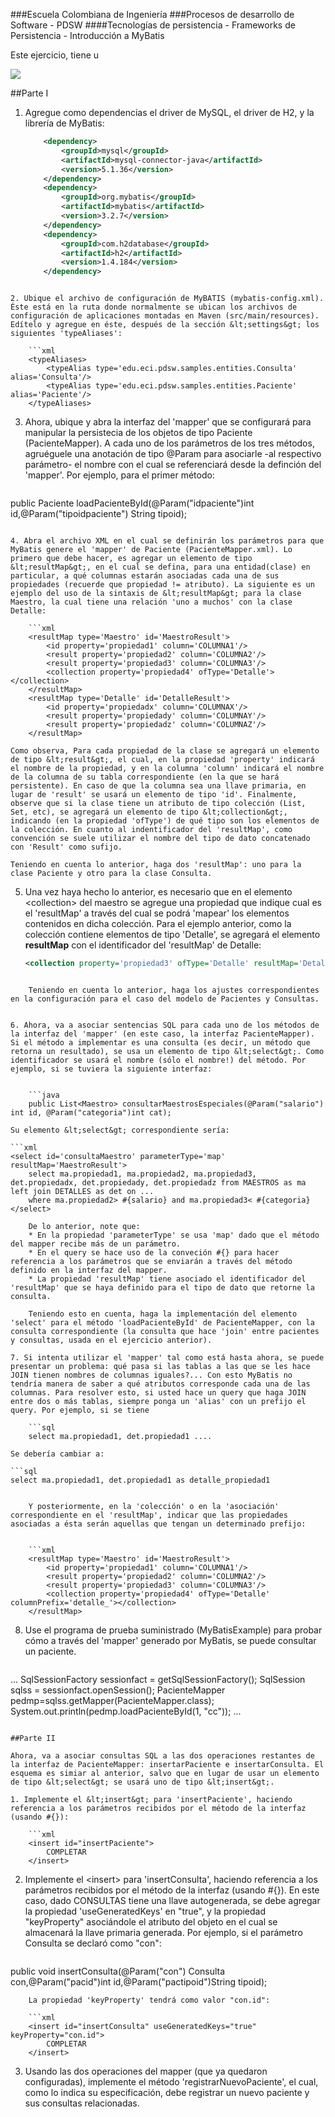 ###Escuela Colombiana de Ingeniería
###Procesos de desarrollo de Software - PDSW
####Tecnologías de persistencia - Frameworks de Persistencia - Introducción a MyBatis


Este ejercicio, tiene u

![](img/PACIENTES_CONSULTAS.png)

##Parte I

1. Agregue como dependencias el driver de MySQL, el driver de H2, y la librería de MyBatis:

	```xml
        <dependency>
            <groupId>mysql</groupId>
            <artifactId>mysql-connector-java</artifactId>
            <version>5.1.36</version>
        </dependency>
        <dependency>
            <groupId>org.mybatis</groupId>
            <artifactId>mybatis</artifactId>
            <version>3.2.7</version>
        </dependency>
        <dependency>
            <groupId>com.h2database</groupId>
            <artifactId>h2</artifactId>
            <version>1.4.184</version>
        </dependency>        
```

2. Ubique el archivo de configuración de MyBATIS (mybatis-config.xml). Éste está en la ruta donde normalmente se ubican los archivos de configuración de aplicaciones montadas en Maven (src/main/resources). Edítelo y agregue en éste, después de la sección &lt;settings&gt; los siguientes 'typeAliases':

	```xml
    <typeAliases>
        <typeAlias type='edu.eci.pdsw.samples.entities.Consulta' alias='Consulta'/>
        <typeAlias type='edu.eci.pdsw.samples.entities.Paciente' alias='Paciente'/>
    </typeAliases>
```

3. Ahora, ubique y abra la interfaz del 'mapper' que se configurará para manipular la persistecia de los objetos de tipo Paciente (PacienteMapper). A cada uno de los parámetros de los tres métodos, agruéguele una anotación de tipo @Param para asociarle -al respectivo parámetro- el nombre con el cual se referenciará desde la definción del 'mapper'. Por ejemplo, para el primer método:

	```java
public Paciente loadPacienteById(@Param("idpaciente")int id,@Param("tipoidpaciente") String tipoid);
```

4. Abra el archivo XML en el cual se definirán los parámetros para que MyBatis genere el 'mapper' de Paciente (PacienteMapper.xml). Lo primero que debe hacer, es agregar un elemento de tipo &lt;resultMap&gt;, en el cual se defina, para una entidad(clase) en particular, a qué columnas estarán asociadas cada una de sus propiedades (recuerde que propiedad != atributo). La siguiente es un ejemplo del uso de la sintaxis de &lt;resultMap&gt; para la clase Maestro, la cual tiene una relación 'uno a muchos' con la clase Detalle: 

	```xml
    <resultMap type='Maestro' id='MaestroResult'>
        <id property='propiedad1' column='COLUMNA1'/>
        <result property='propiedad2' column='COLUMNA2'/>
        <result property='propiedad3' column='COLUMNA3'/>        
        <collection property='propiedad4' ofType='Detalle'></collection>
    </resultMap>
    <resultMap type='Detalle' id='DetalleResult'>
        <id property='propiedadx' column='COLUMNAX'/>
        <result property='propiedady' column='COLUMNAY'/>
        <result property='propiedadz' column='COLUMNAZ'/>        
    </resultMap>
```

	Como observa, Para cada propiedad de la clase se agregará un elemento de tipo &lt;result&gt;, el cual, en la propiedad 'property' indicará el nombre de la propiedad, y en la columna 'column' indicará el nombre de la columna de su tabla correspondiente (en la que se hará persistente). En caso de que la columna sea una llave primaria, en lugar de 'result' se usará un elemento de tipo 'id'. Finalmente, observe que si la clase tiene un atributo de tipo colección (List, Set, etc), se agregará un elemento de tipo &lt;collection&gt;, indicando (en la propiedad 'ofType') de qué tipo son los elementos de la colección. En cuanto al indentificador del 'resultMap', como convención se suele utilizar el nombre del tipo de dato concatenado con 'Result' como sufijo.
	
	Teniendo en cuenta lo anterior, haga dos 'resultMap': uno para la clase Paciente y otro para la clase Consulta. 

5. Una vez haya hecho lo anterior, es necesario que en el elemento &lt;collection&gt; del maestro se agregue una propiedad que indique cual es el 'resultMap' a través del cual se podrá 'mapear' los elementos contenidos en dicha colección. Para el ejemplo anterior, como la colección contiene elementos de tipo 'Detalle', se agregará el elemento __resultMap__ con el identificador del 'resultMap' de Detalle:

	```xml
	<collection property='propiedad3' ofType='Detalle' resultMap='DetalleResult'></collection>
```

	Teniendo en cuenta lo anterior, haga los ajustes correspondientes en la configuración para el caso del modelo de Pacientes y Consultas.


6. Ahora, va a asociar sentencias SQL para cada uno de los métodos de la interfaz del 'mapper' (en este caso, la interfaz PacienteMapper). Si el método a implementar es una consulta (es decir, un método que retorna un resultado), se usa un elemento de tipo &lt;select&gt;. Como identificador se usará el nombre (sólo el nombre!) del método. Por ejemplo, si se tuviera la siguiente interfaz:


	```java
	public List<Maestro> consultarMaestrosEspeciales(@Param("salario") int id, @Param("categoria")int cat);
```

	Su elemento &lt;select&gt; correspondiente sería:

	```xml
    <select id='consultaMaestro' parameterType='map' resultMap='MaestroResult'>
        select ma.propiedad1, ma.propiedad2, ma.propiedad3, det.propiedadx, det.propiedady, det.propiedadz from MAESTROS as ma left join DETALLES as det on ...
        where ma.propiedad2> #{salario} and ma.propiedad3< #{categoria} 
    </select>
```
	De lo anterior, note que:
	* En la propiedad 'parameterType' se usa 'map' dado que el método del mapper recibe más de un parámetro.
	* En el query se hace uso de la conveción #{} para hacer referencia a los parámetros que se enviarán a través del método definido en la interfaz del mapper.
	* La propiedad 'resultMap' tiene asociado el identificador del 'resultMap' que se haya definido para el tipo de dato que retorne la consulta.

	Teniendo esto en cuenta, haga la implementación del elemento 'select' para el método 'loadPacienteById' de PacienteMapper, con la consulta correspondiente (la consulta que hace 'join' entre pacientes y consultas, usada en el ejercicio anterior).
	
7. Si intenta utilizar el 'mapper' tal como está hasta ahora, se puede presentar un problema: qué pasa si las tablas a las que se les hace JOIN tienen nombres de columnas iguales?... Con esto MyBatis no tendría manera de saber a qué atributos corresponde cada una de las columnas. Para resolver esto, si usted hace un query que haga JOIN entre dos o más tablas, siempre ponga un 'alias' con un prefijo el query. Por ejemplo, si se tiene

	```sql	
	select ma.propiedad1, det.propiedad1 ....
```	

	Se debería cambiar a:

	```sql		
	select ma.propiedad1, det.propiedad1 as detalle_propiedad1
```

	Y posteriormente, en la 'colección' o en la 'asociación' correspondiente en el 'resultMap', indicar que las propiedades asociadas a ésta serán aquellas que tengan un determinado prefijo:


	```xml
    <resultMap type='Maestro' id='MaestroResult'>
        <id property='propiedad1' column='COLUMNA1'/>
        <result property='propiedad2' column='COLUMNA2'/>
        <result property='propiedad3' column='COLUMNA3'/>        
        <collection property='propiedad4' ofType='Detalle' columnPrefix='detalle_'></collection>
    </resultMap>
```


8. Use el programa de prueba suministrado (MyBatisExample) para probar cómo a través del 'mapper' generado por MyBatis, se puede consultar un paciente. 

	```java	
...
SqlSessionFactory sessionfact = getSqlSessionFactory();
SqlSession sqlss = sessionfact.openSession();
PacienteMapper pedmp=sqlss.getMapper(PacienteMapper.class);
System.out.println(pedmp.loadPacienteById(1, "cc"));
...
```

##Parte II

Ahora, va a asociar consultas SQL a las dos operaciones restantes de la interfaz de PacienteMapper: insertarPaciente e insertarConsulta. El esquema es simiar al anterior, salvo que en lugar de usar un elemento de tipo &lt;select&gt; se usará uno de tipo &lt;insert&gt;. 

1. Implemente el &lt;insert&gt; para 'insertPaciente', haciendo referencia a los parámetros recibidos por el método de la interfaz (usando #{}):

	```xml
    <insert id="insertPaciente">
		COMPLETAR
    </insert>
```

2. Implemente el &lt;insert&gt; para 'insertConsulta', haciendo referencia a los parámetros recibidos por el método de la interfaz (usando #{}). En este caso, dado CONSULTAS tiene una llave autogenerada, se debe agregar la propiedad 'useGeneratedKeys' en "true", y la propiedad "keyProperty" asociándole el atributo del objeto en el cual se almacenará la llave primaria generada. Por ejemplo, si el parámetro Consulta se declaró como "con":   

	```java
public void insertConsulta(@Param("con") Consulta con,@Param("pacid")int id,@Param("pactipoid")String tipoid);
```
	La propiedad 'keyProperty' tendrá como valor "con.id":
	
	```xml
    <insert id="insertConsulta" useGeneratedKeys="true" keyProperty="con.id">
    	COMPLETAR
    </insert>
```
3. Usando las dos operaciones del mapper (que ya quedaron configuradas), implemente el método 'registrarNuevoPaciente', el cual, como lo indica su especificación, debe registrar un nuevo paciente y sus consultas relacionadas.
